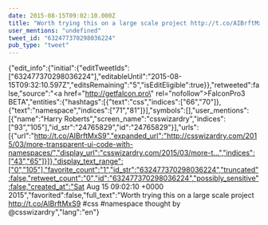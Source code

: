 ```yaml
---
date: 2015-08-15T09:02:10.000Z
title: "Worth trying this on a large scale project http://t.co/AIBrftMxS9 #css #namespace thought by <a href='http://twitter.com/csswizardry'>@csswizardry</a>″"
user_mentions: "undefined"
tweet_id: "632477370298036224"
pub_type: "tweet"
---
```

{"edit_info":{"initial":{"editTweetIds":["632477370298036224"],"editableUntil":"2015-08-15T09:32:10.597Z","editsRemaining":"5","isEditEligible":true}},"retweeted":false,"source":"<a href=\"http://getfalcon.pro\" rel=\"nofollow\">FalconPro3 BETA</a>","entities":{"hashtags":[{"text":"css","indices":["66","70"]},{"text":"namespace","indices":["71","81"]}],"symbols":[],"user_mentions":[{"name":"Harry Roberts","screen_name":"csswizardry","indices":["93","105"],"id_str":"24765829","id":"24765829"}],"urls":[{"url":"http://t.co/AIBrftMxS9","expanded_url":"http://csswizardry.com/2015/03/more-transparent-ui-code-with-namespaces/","display_url":"csswizardry.com/2015/03/more-t…","indices":["43","65"]}]},"display_text_range":["0","105"],"favorite_count":"1","id_str":"632477370298036224","truncated":false,"retweet_count":"0","id":"632477370298036224","possibly_sensitive":false,"created_at":"Sat Aug 15 09:02:10 +0000 2015","favorited":false,"full_text":"Worth trying this on a large scale project http://t.co/AIBrftMxS9 #css #namespace thought by @csswizardry","lang":"en"}
